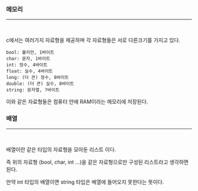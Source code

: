 <h3>메모리</h3>
<hr><br>

c에서는 여러가지 자료형을 제공하며 각 자료형들은 서로 다른크기를 가지고 있다.

    bool: 불리언, 1바이트
    char: 문자, 1바이트
    int: 정수, 4바이트
    float: 실수, 4바이트
    long: (더 큰) 정수, 8바이트
    double: (더 큰) 실수, 8바이트
    string: 문자열, ?바이트

이와 같은 자료형들은 컴퓨터 안에 RAM이라는 메모리에 저장된다. 

<h3>배열</h3>
<hr><br>

배열이란 같은 타입의 자료형을 모아둔 리스트 이다.

즉 위의 자료형 (bool, char, int ...)을 같은 자료형으로만 구성된 리스트라고 생각하면 된다.

만약 int 타입의 배열이면 string 타입은 배열에 들어오지 못한다는 뜻이다.